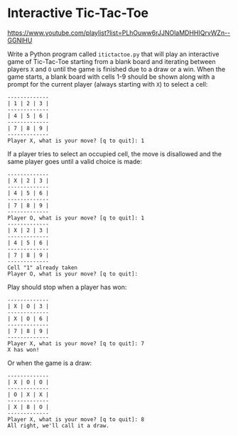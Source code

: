 # Interactive Tic-Tac-Toe 

https://www.youtube.com/playlist?list=PLhOuww6rJJNOlaMDHHIQrvWZn--GGNlHU

Write a Python program called `itictactoe.py` that will play an interactive game of Tic-Tac-Toe starting from a blank board and iterating between players `X` and `O` until the game is finished due to a draw or a win.
When the game starts, a blank board with cells 1-9 should be shown along with a prompt for the current player (always starting with `X`) to select a cell:

```
-------------
| 1 | 2 | 3 |
-------------
| 4 | 5 | 6 |
-------------
| 7 | 8 | 9 |
-------------
Player X, what is your move? [q to quit]: 1
```

If a player tries to select an occupied cell, the move is disallowed and the same player goes until a valid choice is made:

```
-------------
| X | 2 | 3 |
-------------
| 4 | 5 | 6 |
-------------
| 7 | 8 | 9 |
-------------
Player O, what is your move? [q to quit]: 1
-------------
| X | 2 | 3 |
-------------
| 4 | 5 | 6 |
-------------
| 7 | 8 | 9 |
-------------
Cell "1" already taken
Player O, what is your move? [q to quit]:
```

Play should stop when a player has won:

```
-------------
| X | O | 3 |
-------------
| X | O | 6 |
-------------
| 7 | 8 | 9 |
-------------
Player X, what is your move? [q to quit]: 7
X has won!
```

Or when the game is a draw:

```
-------------
| X | O | O |
-------------
| O | X | X |
-------------
| X | 8 | O |
-------------
Player X, what is your move? [q to quit]: 8
All right, we'll call it a draw.
```
